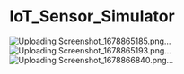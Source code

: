 # IoT_Sensor_Simulator
![Uploading Screenshot_1678865185.png…]()
![Uploading Screenshot_1678865193.png…]()
![Uploading Screenshot_1678866840.png…]()
